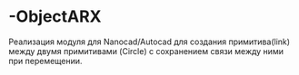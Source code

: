 # -ObjectARX
Реализация модуля для Nanocad/Autocad для создания примитива(link) между двумя примитивами (Circle) с сохранением связи между ними при перемещении. 
